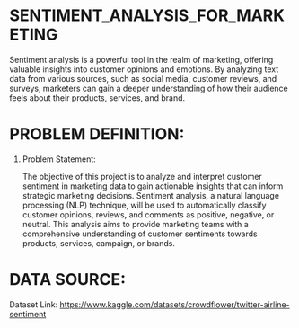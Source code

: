 # SENTIMENT_ANALYSIS_FOR_MARKETING
 Sentiment analysis is a powerful tool in the realm of marketing, offering valuable insights into customer opinions and emotions. By analyzing text data from various sources, such as social media, customer reviews, and surveys, marketers can gain a deeper understanding of how their audience feels about their products, services, and brand.
# PROBLEM DEFINITION:
1.	 Problem Statement:
       
       The objective of this project is to analyze and interpret customer sentiment in marketing data to gain actionable insights that can inform strategic marketing decisions. Sentiment analysis, a natural language processing (NLP) technique, will be used to automatically classify customer opinions, reviews, and comments as positive, negative, or neutral. This analysis aims to provide marketing teams with a comprehensive understanding of customer sentiments towards products, services, campaign, or brands.

# DATA SOURCE:
Dataset Link:  https://www.kaggle.com/datasets/crowdflower/twitter-airline-sentiment

